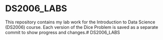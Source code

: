 # DS2006_LABS
This repository contains my lab work for the Introduction to Data Science (DS2006) course.
Each version of the Dice Problem is saved as a separate commit to show progress and changes.# DS2006_LABS

